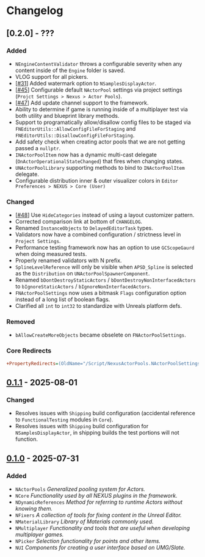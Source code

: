 # Changelog

## [0.2.0] - ???

### Added

- `NEngineContentValidator` throws a configurable severity when any content inside of the `Engine` folder is saved.
- VLOG support for all pickers.
- [[#31](https://github.com/dotBunny/NEXUS/issues/31)] Added watermark option to `NSamplesDisplayActor`. 
- [[#45](https://github.com/dotBunny/NEXUS/issues/45)] Configurable default `NActorPool` settings via project settings (`Projct Settings > Nexus > Actor Pools`).
- [[#47](https://github.com/dotBunny/NEXUS/issues/47)] Add update channel support to the framework.
- Ability to determine if game is running inside of a multiplayer test via both utility and blueprint library methods.
- Support to programatically allow/disallow config files to be staged via `FNEditorUtils::AllowConfigFileForStaging` and `FNEditorUtils::DisallowConfigFileForStaging`.
- Add safety check when creating actor pools that we are not getting passed a `nullptr`.
- `INActorPoolItem` now has a dynamic multi-cast delegate (`OnActorOperationalStateChanged`) that fires when changing states.
- `UNActorPoolLibrary` supporting methods to bind to `INActorPoolItem` delegate.
- Configurable distribution inner & outer visualizer colors in `Editor Preferences > NEXUS > Core (User)`
  
### Changed

- [[#48](https://github.com/dotBunny/NEXUS/issues/48)] Use `HideCategories` instead of using a layout customizer pattern.  
- Corrected comparison link at bottom of `CHANGELOG`.
- Renamed `InstanceObjects` to `DelayedEditorTask` types.
- Validators now have a combined configuration / strictness level in `Project Settings`.
- Performance testing framework now has an option to use `GCScopeGaurd` when doing measured tests.
- Properly renamed validators with N prefix.
- `SplineLevelReference` will only be visible when `APSD_Spline` is selected as the `Distribution` on `UNActorPoolSpawnerComponent`.
- Renamed `bDontDestroyStaticActors` / `bDontDestroyNonInterfacedActors` to `bIgnoreStaticActors` / `bIgnoreNonInterfacedActors`.
- `FNActorPoolSettings` now uses a bitmask `Flags` configuration option instead of a long list of boolean flags.
- Clarified all `int` to `int32` to standardize with Unreals platform defs.

### Removed

- `bAllowCreateMoreObjects` became obselete on `FNActorPoolSettings`.

### Core Redirects
```ini
+PropertyRedirects=(OldName="/Script/NexusActorPools.NActorPoolSettings.ReturnMoveLocation",NewName="/Script/NexusActorPools.NActorPoolSettings.StorageLocation")
```

## [0.1.1] - 2025-08-01

### Changed

- Resolves issues with `Shipping` build configuration (accidental reference to `FunctionalTesting` modules in `Core`).
- Resolves issues with `Shipping` build configuration for `NSamplesDisplayActor`, in shipping builds the test portions will not function.

## [0.1.0] - 2025-07-31

### Added

- `NActorPools` *Generalized pooling system for Actors.*
- `NCore` *Functionality used by all NEXUS plugins in the framework.*
- `NDynamicReferences` *Method for referring to runtime Actors without knowing them.*
- `NFixers` *A collection of tools for fixing content in the Unreal Editor.*
- `NMaterialLibrary` *Library of Materials commonly used.*
- `NMultiplayer` *Functionality and tools that are useful when developing multiplayer games.*
- `NPicker` *Selection functionality for points and other items.*
- `NUI` *Components for creating a user interface based on UMG/Slate.*

[0.1.1]: https://github.com/dotBunny/NEXUS/compare/v0.1.0...v0.1.1
[0.1.0]: https://github.com/dotBunny/NEXUS/releases/tag/v0.1.0
